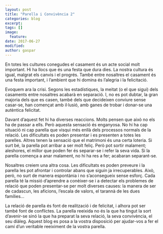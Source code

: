 ```yaml
---
layout: post
title: "Parella i Convivència 2"
categories: blog
excerpt:
tags: []
image:
  feature:
date: 2017-06-27
modified: 
author: gaspar
---
```


En totes les cultures conegudes el casament és un acte social molt important. Hi ha llocs que és una festa que dura dies. La nostra cultura és igual, malgrat els canvis i el progrés. També entre nosaltres el casament és una festa important, i l’ambient que hi domina és l’alegria i la felicitació.

Evoquem ara la crisi. Segons les estadístiques, la meitat (o el que sigui) dels casaments entre nosaltres acabarà en separació. I, no es pot dubtar, la gran majoria dels que es casen, també dels que decideixen conviure sense casar-se, han començat amb il·lusió, amb ganes de trobar i donar-se una autèntica felicitat.

Davant d’aquest fet hi ha diverses reaccions. Molts pensen que això no els ha de passar a ells. Però aquesta sensació és enganyosa. No hi ha cap situació ni cap parella que visqui més enllà dels processos normals de la relació. Les dificultats es poden presentar i es presenten a totes les parelles. Altres tenen la sensació que el matrimoni és una certa loteria. Si surt bé, la parella pot arribar a ser molt feliç. Però pot sortir malament; aleshores, el millor que poden fer és separar-se i refer la seva vida. Si la parella comença a anar malament, no hi ha res a fer; acabaran separant-se.

Nosaltres creiem una altra cosa. Les dificultats es poden preveure i la parella les pot afrontar i controlar abans que siguin ja irrecuperables. Això, però, no surt de manera espontània i no s’aconsegueix sense esforç. Cada parella té la missió d’aprendre a conèixer-se i a detectar els problemes de relació que poden presentar-se per molt diverses causes: la manera de ser de cadascun, les aficions, l’escala de valors, el
tarannà de les dues famílies...

La relació de parella és font de realització i de felicitat, i alhora pot ser també font de conflictes. La parella reeixida no és la que ha tingut la sort d’avenir-se sinó la que ha preparat la seva relació, la seva convivència, el seu diàleg. Aquest blog es posa a la vostra disposició per ajudar-vos a fer el camí d’un veritable reeiximent de la vostra parella.
